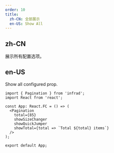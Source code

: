 ```yaml
---
order: 10
title:
  zh-CN: 全部展示
  en-US: Show All
---
```


## zh-CN

展示所有配置选项。

## en-US

Show all configured prop.

```tsx
import { Pagination } from 'infrad';
import React from 'react';

const App: React.FC = () => (
  <Pagination
    total={85}
    showSizeChanger
    showQuickJumper
    showTotal={total => `Total ${total} items`}
  />
);

export default App;
```
